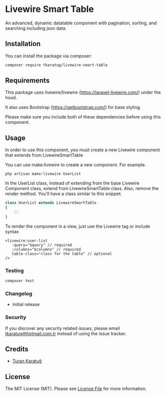 # Livewire Smart Table
An advanced, dynamic datatable component with pagination, sorting, and searching including json data.

## Installation

You can install the package via composer:

```bash
composer require tkaratug/livewire-smart-table
```

## Requirements
This package uses livewire/livewire (https://laravel-livewire.com/) under the hood.

It also uses Bootstrap (https://getbootstrap.com/) for base styling.

Please make sure you include both of these dependencies before using this component.

## Usage
In order to use this component, you must create a new Livewire component that extends from LivewireSmartTable

You can use make:livewire to create a new component. For example.

```
php artisan make:livewire UserList
```

In the UserList class, instead of extending from the base Livewire Component class, extend from LivewireSmartTable class. Also, remove the render method. You'll have a class similar to this snippet.

```php
class UserList extends LivewireSmartTable
{
    //
}
```

To render the component in a view, just use the Livewire tag or include syntax

```blade
<livewire:user-list
   :query="$query" // required
   :columns="$columns" // required
   table-class="class for the table" // optional
/>
```

### Testing

```bash
composer test
```

### Changelog

- Initial release

### Security

If you discover any security related issues, please email tkaratug@hotmail.com.tr instead of using the issue tracker.

## Credits

- [Turan Karatuğ](https://github.com/tkaratug)

## License

The MIT License (MIT). Please see [License File](LICENSE.md) for more information.
